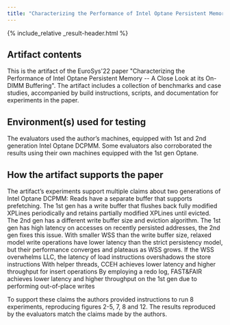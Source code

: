 ```yaml
---
title: "Characterizing the Performance of Intel Optane Persistent Memory -- A Close Look at its On-DIMM Buffering"
---
```


{% include_relative _result-header.html %}

## Artifact contents

This is the artifact of the EuroSys'22 paper "Characterizing the Performance of Intel Optane Persistent Memory -- A Close Look at its On-DIMM Buffering".
The artifact includes a collection of benchmarks and case studies, accompanied by
build instructions, scripts, and documentation for experiments in the paper.

## Environment(s) used for testing

The evaluators used the author’s machines, equipped with 1st and 2nd generation Intel Optane DCPMM.
Some evaluators also corroborated the results using their own machines equipped with the 1st gen Optane.

## How the artifact supports the paper

The artifact’s experiments support multiple claims about two generations of Intel Optane DCPMM:
Reads have a separate buffer that supports prefetching.
The 1st gen has a write buffer that flushes back fully modified XPLines periodically and retains partially modified XPLines until evicted.
The 2nd gen has a different write buffer size and eviction algorithm.
The 1st gen has high latency on accesses on recently persisted addresses, the 2nd gen fixes this issue.
With smaller WSS than the write buffer size, relaxed model write operations have lower latency than the strict persistency model, but their performance converges and plateaus as WSS grows. If the WSS overwhelms LLC, the latency of load instructions overshadows the store instructions
With helper threads, CCEH achieves lower latency and higher throughput for insert operations
By employing a redo log, FAST&FAIR achieves lower latency and higher throughput on the 1st gen due to performing out-of-place writes

To support these claims the authors provided instructions to run 8 experiments, reproducing figures 2-5, 7, 8 and 12. The results reproduced by the evaluators match the claims made by the authors.


